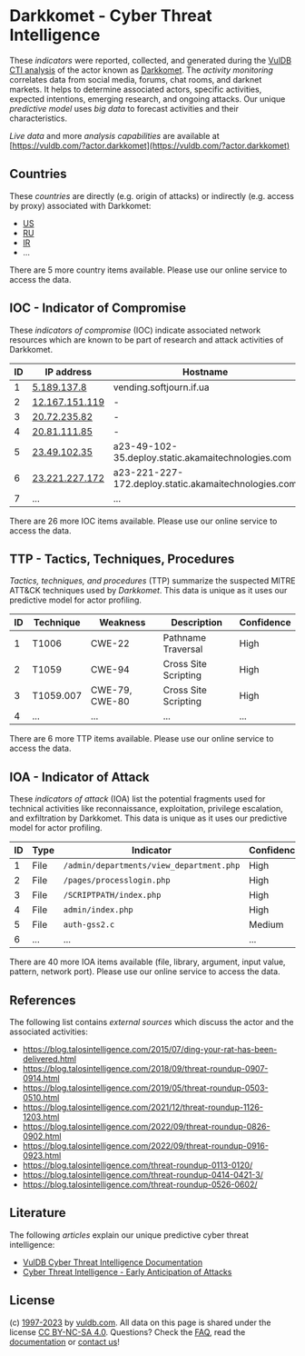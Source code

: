 # Darkkomet - Cyber Threat Intelligence

These _indicators_ were reported, collected, and generated during the [VulDB CTI analysis](https://vuldb.com/?kb.cti) of the actor known as [Darkkomet](https://vuldb.com/?actor.darkkomet). The _activity monitoring_ correlates data from social media, forums, chat rooms, and darknet markets. It helps to determine associated actors, specific activities, expected intentions, emerging research, and ongoing attacks. Our unique _predictive model_ uses _big data_ to forecast activities and their characteristics.

_Live data_ and more _analysis capabilities_ are available at [https://vuldb.com/?actor.darkkomet](https://vuldb.com/?actor.darkkomet)

## Countries

These _countries_ are directly (e.g. origin of attacks) or indirectly (e.g. access by proxy) associated with Darkkomet:

* [US](https://vuldb.com/?country.us)
* [RU](https://vuldb.com/?country.ru)
* [IR](https://vuldb.com/?country.ir)
* ...

There are 5 more country items available. Please use our online service to access the data.

## IOC - Indicator of Compromise

These _indicators of compromise_ (IOC) indicate associated network resources which are known to be part of research and attack activities of Darkkomet.

ID | IP address | Hostname | Campaign | Confidence
-- | ---------- | -------- | -------- | ----------
1 | [5.189.137.8](https://vuldb.com/?ip.5.189.137.8) | vending.softjourn.if.ua | - | High
2 | [12.167.151.119](https://vuldb.com/?ip.12.167.151.119) | - | - | High
3 | [20.72.235.82](https://vuldb.com/?ip.20.72.235.82) | - | - | High
4 | [20.81.111.85](https://vuldb.com/?ip.20.81.111.85) | - | - | High
5 | [23.49.102.35](https://vuldb.com/?ip.23.49.102.35) | a23-49-102-35.deploy.static.akamaitechnologies.com | - | High
6 | [23.221.227.172](https://vuldb.com/?ip.23.221.227.172) | a23-221-227-172.deploy.static.akamaitechnologies.com | - | High
7 | ... | ... | ... | ...

There are 26 more IOC items available. Please use our online service to access the data.

## TTP - Tactics, Techniques, Procedures

_Tactics, techniques, and procedures_ (TTP) summarize the suspected MITRE ATT&CK techniques used by _Darkkomet_. This data is unique as it uses our predictive model for actor profiling.

ID | Technique | Weakness | Description | Confidence
-- | --------- | -------- | ----------- | ----------
1 | T1006 | CWE-22 | Pathname Traversal | High
2 | T1059 | CWE-94 | Cross Site Scripting | High
3 | T1059.007 | CWE-79, CWE-80 | Cross Site Scripting | High
4 | ... | ... | ... | ...

There are 6 more TTP items available. Please use our online service to access the data.

## IOA - Indicator of Attack

These _indicators of attack_ (IOA) list the potential fragments used for technical activities like reconnaissance, exploitation, privilege escalation, and exfiltration by Darkkomet. This data is unique as it uses our predictive model for actor profiling.

ID | Type | Indicator | Confidence
-- | ---- | --------- | ----------
1 | File | `/admin/departments/view_department.php` | High
2 | File | `/pages/processlogin.php` | High
3 | File | `/SCRIPTPATH/index.php` | High
4 | File | `admin/index.php` | High
5 | File | `auth-gss2.c` | Medium
6 | ... | ... | ...

There are 40 more IOA items available (file, library, argument, input value, pattern, network port). Please use our online service to access the data.

## References

The following list contains _external sources_ which discuss the actor and the associated activities:

* https://blog.talosintelligence.com/2015/07/ding-your-rat-has-been-delivered.html
* https://blog.talosintelligence.com/2018/09/threat-roundup-0907-0914.html
* https://blog.talosintelligence.com/2019/05/threat-roundup-0503-0510.html
* https://blog.talosintelligence.com/2021/12/threat-roundup-1126-1203.html
* https://blog.talosintelligence.com/2022/09/threat-roundup-0826-0902.html
* https://blog.talosintelligence.com/2022/09/threat-roundup-0916-0923.html
* https://blog.talosintelligence.com/threat-roundup-0113-0120/
* https://blog.talosintelligence.com/threat-roundup-0414-0421-3/
* https://blog.talosintelligence.com/threat-roundup-0526-0602/

## Literature

The following _articles_ explain our unique predictive cyber threat intelligence:

* [VulDB Cyber Threat Intelligence Documentation](https://vuldb.com/?kb.cti)
* [Cyber Threat Intelligence - Early Anticipation of Attacks](https://www.scip.ch/en/?labs.20201022)

## License

(c) [1997-2023](https://vuldb.com/?kb.changelog) by [vuldb.com](https://vuldb.com/?kb.about). All data on this page is shared under the license [CC BY-NC-SA 4.0](https://creativecommons.org/licenses/by-nc-sa/4.0/). Questions? Check the [FAQ](https://vuldb.com/?kb.faq), read the [documentation](https://vuldb.com/?kb) or [contact us](https://vuldb.com/?contact)!
